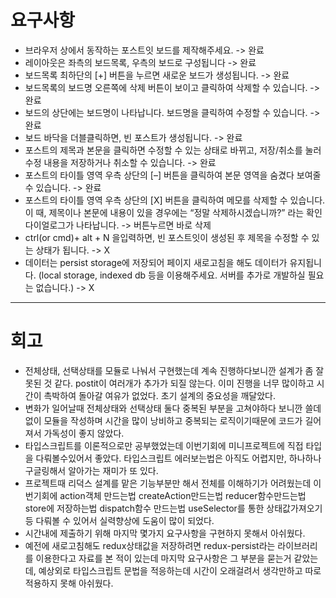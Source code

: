 # 요구사항
* 브라우저 상에서 동작하는 포스트잇 보드를 제작해주세요. -> 완료
* 레이아웃은 좌측의 보드목록, 우측의 보드로 구성됩니다 -> 완료
* 보드목록 최하단의 [+] 버튼을 누르면 새로운 보드가 생성됩니다. -> 완료
* 보드목록의 보드명 오른쪽에 삭제 버튼이 보이고 클릭하여 삭제할 수 있습니다. -> 완료
* 보드의 상단에는 보드명이 나타납니다. 보드명을 클릭하여 수정할 수 있습니다. -> 완료
* 보드 바닥을 더블클릭하면, 빈 포스트가 생성됩니다. -> 완료
* 포스트의 제목과 본문을 클릭하면 수정할 수 있는 상태로 바뀌고, 저장/취소를 눌러 수정 내용을 저장하거나 취소할 수 있습니다. -> 완료
* 포스트의 타이틀 영역 우측 상단의 [–] 버튼을 클릭하여 본문 영역을 숨겼다 보여줄 수 있습니다. -> 완료
* 포스트의 타이틀 영역 우측 상단의 [X] 버튼을 클릭하여 메모를 삭제할 수 있습니다. 이 때, 제목이나 본문에 내용이 있을 경우에는 “정말 삭제하시겠습니까?” 라는 확인 다이얼로그가 나타납니다. -> 버튼누르면 바로 삭제
* ctrl(or cmd)+ alt + N 을입력하면, 빈 포스트잇이 생성된 후 제목을 수정할 수 있는 상태가 됩니다. -> X
* 데이터는 persist storage에 저장되어 페이지 새로고침을 해도 데이터가 유지됩니다. (local storage, indexed db 등을 이용해주세요. 서버를 추가로 개발하실 필요는 없습니다.) -> X
---
# 회고
* 전체상태, 선택상태를 모듈로 나눠서 구현했는데 계속 진행하다보니깐 설계가 좀 잘못된 것 같다. postit이 여러개가 추가가 되질 않는다. 이미 진행을 너무 많이하고 시간이 촉박하여 돌아갈 여유가 없었다. 초기 설계의 중요성을 깨달았다. 
* 변화가 일어날때 전체상태와 선택상태 둘다 중복된 부분을 고쳐야하다 보니깐 쓸데없이 모듈을 작성하며 시간을 많이 낭비하고 중복되는 로직이기때문에 코드가 길어져서 가독성이 좋지 않았다.
* 타입스크립트를 이론적으로만 공부했었는데 이번기회에 미니프로젝트에 직접 타입을 다뤄볼수있어서 좋았다. 타입스크립트 에러보는법은 아직도 어렵지만, 하나하나 구글링해서 알아가는 재미가 또 있다.
* 프로젝트때 리덕스 설계를 맡은 기능부분만 해서 전체를 이해하기가 어려웠는데 이번기회에 action객체 만드는법 createAction만드는법 reducer함수만드는법 store에 저장하는법 dispatch함수 만드는법 useSelector를 통한 상태값가져오기 등 다뤄볼 수 있어서 실력향상에 도움이 많이 되었다.
* 시간내에 제출하기 위해 마지막 몇가지 요구사항을 구현하지 못해서 아쉬웠다.
* 예전에 새로고침해도 redux상태값을 저장하려면 redux-persist라는 라이브러리를 이용한다고 자료를 본 적이 있는데 마지막 요구사항은 그 부분을 묻는거 같았는데, 예상외로 타입스크립트 문법을 적응하는데 시간이 오래걸려서 생각만하고 따로 적용하지 못해 아쉬웠다. 
